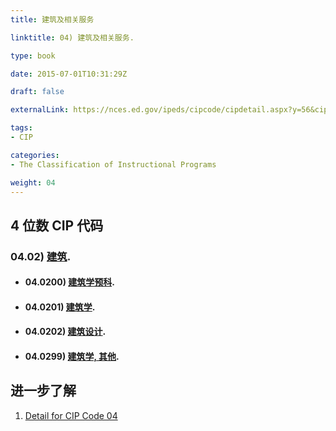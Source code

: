```yaml
---
title: 建筑及相关服务

linktitle: 04) 建筑及相关服务.

type: book

date: 2015-07-01T10:31:29Z

draft: false

externalLink: https://nces.ed.gov/ipeds/cipcode/cipdetail.aspx?y=56&cipid=90266

tags:
- CIP

categories:
- The Classification of Instructional Programs

weight: 04
---
```


## 4 位数 CIP 代码

### 04.02) [建筑](https://nces.ed.gov/ipeds/cipcode/cipdetail.aspx?y=56&cipid=90267).

- #### 04.0200) [建筑学预科](https://nces.ed.gov/ipeds/cipcode/cipdetail.aspx?y=56&cipid=91756).

- #### 04.0201) [建筑学](https://nces.ed.gov/ipeds/cipcode/cipdetail.aspx?y=56&cipid=90268).

- #### 04.0202) [建筑设计](https://nces.ed.gov/ipeds/cipcode/cipdetail.aspx?y=56&cipid=91759).

- #### 04.0299) [建筑学, 其他](https://nces.ed.gov/ipeds/cipcode/cipdetail.aspx?y=56&cipid=92997).


## 进一步了解

1. [Detail for CIP Code 04](https://nces.ed.gov/ipeds/cipcode/cipdetail.aspx?y=56&cip=04)

<!-- MINI HOUSE [Ouroboros arq](https://www.facebook.com/ouroborosarq/) -->
<!-- {{< youtube mALTsnF2XRU >}} -->